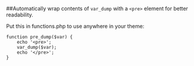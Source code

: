 ##Automatically wrap contents of `var_dump` with a `<pre>` element for better readability.

Put this in functions.php to use anywhere in your theme:

```
function pre_dump($var) {
	echo '<pre>';
	var_dump($var);
	echo '</pre>';	
}
```	
